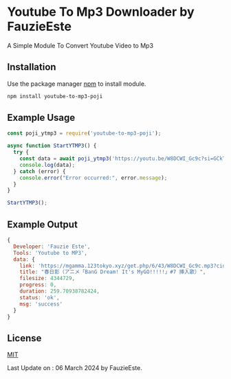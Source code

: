 # Youtube To Mp3 Downloader by FauzieEste

A Simple Module To Convert Youtube Video to Mp3

## Installation

Use the package manager [npm](https://docs.npmjs.com/cli/v8/commands/npm-install) to install module.

```bash
npm install youtube-to-mp3-poji
```

## Example Usage

```javascript
const poji_ytmp3 = require('youtube-to-mp3-poji');

async function StartYTMP3() {
  try {
    const data = await poji_ytmp3('https://youtu.be/W8DCWI_Gc9c?si=GCkTh2IlLwgeDcFw'); // link youtube
    console.log(data);
  } catch (error) {
    console.error("Error occurred:", error.message);
  }
}

StartYTMP3();
```
## Example Output
```javascript
{
  Developer: 'Fauzie Este',
  Tools: 'Youtube to MP3',
  data: {
    link: 'https://mgamma.123tokyo.xyz/get.php/6/43/W8DCWI_Gc9c.mp3?cid=MmEwMTo0Zjg6YzAxMDo5ZmE2OjoxfE5BfERF&h=85djXJtDzISkA00Edspbqg&s=1709716727&n=%E6%98%A5%E6%97%A5%E5%BD%B1%EF%BC%88%E3%82%A2%E3%83%8B%E3%83%A1%E3%80%8CBanG%20Dream_%20It%27s%20MyGO_____%E3%80%8D%237%20%E6%8C%BF%E5%85%A5%E6%AD%8C%EF%BC%89',
    title: "春日影（アニメ「BanG Dream! It's MyGO!!!!!」#7 挿入歌）",
    filesize: 4344729,
    progress: 0,
    duration: 259.70938782424,
    status: 'ok',
    msg: 'success'
  }
}
```
## License

[MIT](https://choosealicense.com/licenses/mit/)

Last Update on : 06 March 2024 by FauzieEste.
